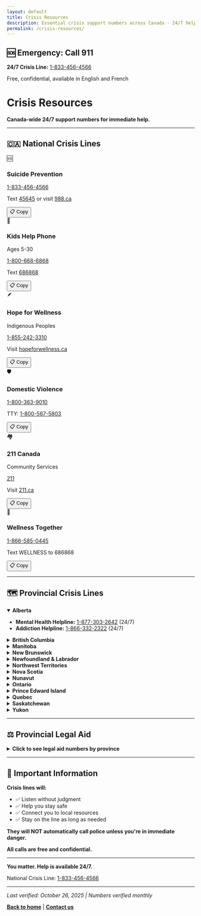 ```yaml
---
layout: default
title: Crisis Resources
description: Essential crisis support numbers across Canada - 24/7 helplines for immediate assistance.
permalink: /crisis-resources/
---
```


<link rel="stylesheet" href="{{ '/assets/css/page-enhancements.css' | relative_url }}">
<link rel="stylesheet" href="{{ '/assets/css/crisis-resources.css' | relative_url }}">

<div class="crisis-alert" role="alert">
  <h2>🆘 Emergency: Call 911</h2>
  <p><strong>24/7 Crisis Line:</strong> <a href="tel:1-833-456-4566">1-833-456-4566</a></p>
  <p class="crisis-subtitle">Free, confidential, available in English and French</p>
</div>

# Crisis Resources

**Canada-wide 24/7 support numbers for immediate help.**

---

## 🇨🇦 National Crisis Lines

<div class="national-services-grid">

<div class="service-card suicide-prevention">
  <div class="service-icon">🆘</div>
  <h3>Suicide Prevention</h3>
  <a href="tel:1-833-456-4566" class="service-phone" data-copy="1-833-456-4566">1-833-456-4566</a>
  <p class="service-detail">Text <a href="sms:45645">45645</a> or visit <a href="https://988.ca" target="_blank" rel="noopener">988.ca</a></p>
  <button class="copy-btn" data-copy="1-833-456-4566" aria-label="Copy phone number">📋 Copy</button>
</div>

<div class="service-card kids-help">
  <div class="service-icon">👶</div>
  <h3>Kids Help Phone</h3>
  <p class="service-label">Ages 5-30</p>
  <a href="tel:1-800-668-6868" class="service-phone" data-copy="1-800-668-6868">1-800-668-6868</a>
  <p class="service-detail">Text <a href="sms:686868">686868</a></p>
  <button class="copy-btn" data-copy="1-800-668-6868" aria-label="Copy phone number">📋 Copy</button>
</div>

<div class="service-card indigenous">
  <div class="service-icon">🪶</div>
  <h3>Hope for Wellness</h3>
  <p class="service-label">Indigenous Peoples</p>
  <a href="tel:1-855-242-3310" class="service-phone" data-copy="1-855-242-3310">1-855-242-3310</a>
  <p class="service-detail">Visit <a href="https://hopeforwellness.ca" target="_blank" rel="noopener">hopeforwellness.ca</a></p>
  <button class="copy-btn" data-copy="1-855-242-3310" aria-label="Copy phone number">📋 Copy</button>
</div>

<div class="service-card domestic-violence">
  <div class="service-icon">🛡️</div>
  <h3>Domestic Violence</h3>
  <a href="tel:1-800-363-9010" class="service-phone" data-copy="1-800-363-9010">1-800-363-9010</a>
  <p class="service-detail">TTY: <a href="tel:1-800-567-5803">1-800-567-5803</a></p>
  <button class="copy-btn" data-copy="1-800-363-9010" aria-label="Copy phone number">📋 Copy</button>
</div>

<div class="service-card community">
  <div class="service-icon">🏘️</div>
  <h3>211 Canada</h3>
  <p class="service-label">Community Services</p>
  <a href="tel:211" class="service-phone" data-copy="211">211</a>
  <p class="service-detail">Visit <a href="https://211.ca" target="_blank" rel="noopener">211.ca</a></p>
  <button class="copy-btn" data-copy="211" aria-label="Copy phone number">📋 Copy</button>
</div>

<div class="service-card wellness">
  <div class="service-icon">💚</div>
  <h3>Wellness Together</h3>
  <a href="tel:1-866-585-0445" class="service-phone" data-copy="1-866-585-0445">1-866-585-0445</a>
  <p class="service-detail">Text WELLNESS to 686868</p>
  <button class="copy-btn" data-copy="1-866-585-0445" aria-label="Copy phone number">📋 Copy</button>
</div>

</div>

---

## 🗺️ Provincial Crisis Lines

<details open>
<summary><strong>Alberta</strong></summary>

- **Mental Health Helpline:** [1-877-303-2642](tel:1-877-303-2642) (24/7)
- **Addiction Helpline:** [1-866-332-2322](tel:1-866-332-2322) (24/7)

</details>

<details>
<summary><strong>British Columbia</strong></summary>

- **Crisis Centre BC:** [1-800-784-2433](tel:1-800-784-2433) (24/7)
- **310 Mental Health Support:** [310-6789](tel:310-6789) (no area code, 24/7)

</details>

<details>
<summary><strong>Manitoba</strong></summary>

- **Klinic Crisis Line:** [1-888-322-3019](tel:1-888-322-3019) (24/7)
- **Manitoba Suicide Line:** [1-877-435-7170](tel:1-877-435-7170) (24/7)

</details>

<details>
<summary><strong>New Brunswick</strong></summary>

- **Chimo Helpline:** [1-800-667-5005](tel:1-800-667-5005) (24/7)
- **Tele-Care 811:** [811](tel:811) (24/7)

</details>

<details>
<summary><strong>Newfoundland & Labrador</strong></summary>

- **Mental Health Crisis Line:** [1-888-737-4668](tel:1-888-737-4668) (24/7)

</details>

<details>
<summary><strong>Northwest Territories</strong></summary>

- **NWT Help Line:** [1-800-661-0844](tel:1-800-661-0844) (24/7)

</details>

<details>
<summary><strong>Nova Scotia</strong></summary>

- **Mental Health Mobile Crisis:** [1-888-429-8167](tel:1-888-429-8167) (24/7)

</details>

<details>
<summary><strong>Nunavut</strong></summary>

- **Kamatsiaqtut Help Line:** [1-800-265-3333](tel:1-800-265-3333) (24/7)

</details>

<details>
<summary><strong>Ontario</strong></summary>

- **ConnexOntario:** [1-866-531-2600](tel:1-866-531-2600) (24/7)
- **Good2Talk** (students): [1-866-925-5454](tel:1-866-925-5454) (24/7)

</details>

<details>
<summary><strong>Prince Edward Island</strong></summary>

- **Island Helpline:** [1-800-218-2885](tel:1-800-218-2885) (24/7)

</details>

<details>
<summary><strong>Quebec</strong></summary>

- **Suicide Action Montreal:** [1-866-277-3553](tel:1-866-277-3553) (24/7)
- **Info-Social 811:** [811](tel:811) (24/7)

</details>

<details>
<summary><strong>Saskatchewan</strong></summary>

- **Mobile Crisis (Regina):** [306-757-0127](tel:306-757-0127) (24/7)
- **Mobile Crisis (Saskatoon):** [306-933-6200](tel:306-933-6200) (24/7)

</details>

<details>
<summary><strong>Yukon</strong></summary>

- **Mental Wellness Services:** [867-456-3838](tel:867-456-3838) (24/7)

</details>

---

## ⚖️ Provincial Legal Aid

<details>
<summary><strong>Click to see legal aid numbers by province</strong></summary>

| Province | Phone | Hours |
|----------|-------|-------|
| **Alberta** | [1-866-845-3425](tel:1-866-845-3425) | Mon-Fri 8:30am-4:30pm |
| **British Columbia** | [1-866-577-2525](tel:1-866-577-2525) | Mon-Fri 9am-5pm |
| **Manitoba** | [1-800-261-2960](tel:1-800-261-2960) | Mon-Fri 8:30am-4:30pm |
| **New Brunswick** | [1-833-885-5343](tel:1-833-885-5343) | Mon-Fri 8:30am-4:30pm |
| **Newfoundland** | [1-800-563-9911](tel:1-800-563-9911) | Mon-Fri 8:30am-4:30pm |
| **Northwest Territories** | [867-873-7450](tel:867-873-7450) | Mon-Fri 8:30am-5pm |
| **Nova Scotia** | [1-800-665-9779](tel:1-800-665-9779) | Mon-Fri 8:30am-4:30pm |
| **Nunavut** | [1-800-249-9393](tel:1-800-249-9393) | Mon-Fri 8:30am-5pm |
| **Ontario** | [1-800-668-8258](tel:1-800-668-8258) | **24/7** |
| **PEI** | [1-800-240-9798](tel:1-800-240-9798) | Mon-Fri 8:30am-5pm |
| **Quebec** | [1-866-845-3591](tel:1-866-845-3591) | Mon-Fri 8:30am-4:30pm |
| **Saskatchewan** | [1-800-667-3764](tel:1-800-667-3764) | Mon-Fri 8am-5pm |
| **Yukon** | [867-667-5210](tel:867-667-5210) | Mon-Fri 8:30am-5pm |

</details>

---

## 💬 Important Information

**Crisis lines will:**
- ✅ Listen without judgment
- ✅ Help you stay safe
- ✅ Connect you to local resources
- ✅ Stay on the line as long as needed

**They will NOT automatically call police unless you're in immediate danger.**

**All calls are free and confidential.**

---

<div class="crisis-footer">
  <p><strong>You matter. Help is available 24/7.</strong></p>
  <p class="crisis-phone">National Crisis Line: <a href="tel:1-833-456-4566">1-833-456-4566</a></p>
</div>

---

<script src="{{ '/assets/js/page-enhancements.js' | relative_url }}"></script>
<script src="{{ '/assets/js/crisis-resources.js' | relative_url }}"></script>

*Last verified: October 26, 2025 | Numbers verified monthly*

**[Back to home](/)** | **[Contact us](/contact)**
